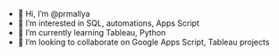 - 👋 Hi, I’m @prmallya
- 👀 I’m interested in SQL, automations, Apps Script
- 🌱 I’m currently learning Tableau, Python
- 💞️ I’m looking to collaborate on Google Apps Script, Tableau projects

<!---
prmallya/prmallya is a ✨ special ✨ repository because its `README.md` (this file) appears on your GitHub profile.
You can click the Preview link to take a look at your changes.
--->
